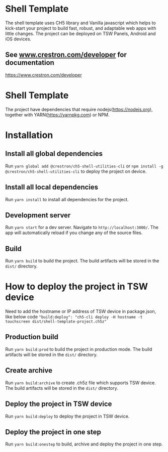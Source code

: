 # Shell Template

The shell template uses CH5 library and Vanilla javascript which helps to kick-start your project to build fast, robust, and adaptable web apps with little changes. The project can be deployed on TSW Panels, Android and iOS devices.
 
## See www.crestron.com/developer for documentation

https://www.crestron.com/developer

# Shell Template

The project have dependencies that require nodejs(https://nodejs.org), together with YARN(https://yarnpkg.com) or NPM.

# Installation

## Install all global dependencies

Run `yarn global add @crestron/ch5-shell-utilities-cli` or `npm install -g @crestron/ch5-shell-utilities-cli` to deploy the project on device.

## Install all local dependencies

Run `yarn install` to install all dependencies for the project.

## Development server

Run `yarn start` for a dev server. Navigate to `http://localhost:3000/`. The app will automatically reload if you change any of the source files.

## Build

Run `yarn build` to build the project. The build artifacts will be stored in the `dist/` directory.

# How to deploy the project in TSW device

Need to add the hostname or IP address of TSW device in package.json, like below code
`"build:deploy": "ch5-cli deploy -H hostname -t touchscreen dist/shell-template-project.ch5z"`

## Production build

Run `yarn build:prod` to build the project in production mode. The build artifacts will be stored in the `dist/` directory.

## Create archive

Run `yarn build:archive` to create .ch5z file which supports TSW device. The build artifacts will be stored in the `dist/` directory.

## Deploy the project in TSW device

Run `yarn build:deploy` to deploy the project in TSW device.

## Deploy the project in one step

Run `yarn build:onestep` to build, archive and deploy the project in one step.
